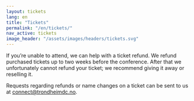 ```yaml
---
layout: tickets
lang: en
title: "Tickets"
permalink: "/en/tickets/"
nav_active: tickets
image_header: "/assets/images/headers/tickets.svg"
---
```


If you’re unable to attend, we can help with a ticket refund. We refund purchased tickets up to two weeks before the conference. After that we unfortunately cannot refund your ticket; we recommend giving it away or reselling it.

Requests regarding refunds or name changes on a ticket can be sent to us at [connect@trondheimdc.no](mailto:connect@trondheimdc.no).
